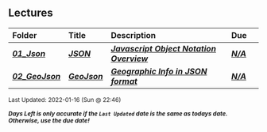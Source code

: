 ## Lectures

| Folder | Title | Description | Due |  |
|:------|:------|:------|:------|:-----:|
| ***<a href="https://github.com/rugbyprof/4553-Spatial-DS/tree/master/Lectures/01_Json">01_Json</a>*** | ***<a href="https://github.com/rugbyprof/4553-Spatial-DS/tree/master/Lectures/01_Json"> JSON </a>*** | ***<a href="https://github.com/rugbyprof/4553-Spatial-DS/tree/master/Lectures/01_Json"> Javascript Object Notation Overview</a>*** | ***<a href="https://github.com/rugbyprof/4553-Spatial-DS/tree/master/Lectures/01_Json">N/A</a>*** |  |
| ***<a href="https://github.com/rugbyprof/4553-Spatial-DS/tree/master/Lectures/02_GeoJson">02_GeoJson</a>*** | ***<a href="https://github.com/rugbyprof/4553-Spatial-DS/tree/master/Lectures/02_GeoJson"> GeoJson </a>*** | ***<a href="https://github.com/rugbyprof/4553-Spatial-DS/tree/master/Lectures/02_GeoJson"> Geographic Info in JSON format</a>*** | ***<a href="https://github.com/rugbyprof/4553-Spatial-DS/tree/master/Lectures/02_GeoJson">N/A</a>*** |  |

<sup>Last Updated: 2022-01-16 (Sun @ 22:46)</sup> 

<sup>***Days Left is only accurate if the `Last Updated` date is the same as todays date. Otherwise, use the due date!***</sup> 